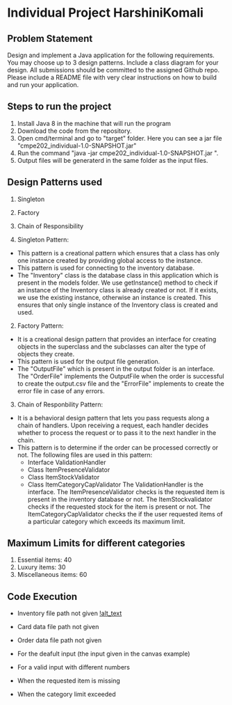 # Individual Project HarshiniKomali

## Problem Statement
Design and implement a Java application for the following requirements. You may choose up to 3 design patterns. Include a class diagram for your design. All submissions should be committed to the assigned Github repo. Please include a README file with very clear instructions on how to build and run your application.

## Steps to run the project
1. Install Java 8 in the machine that will run the program
2. Download the code from the repository.
3. Open cmd/terminal and go to "target" folder. Here you can see a jar file "cmpe202_individual-1.0-SNAPSHOT.jar"
4. Run the command "java -jar cmpe202_individual-1.0-SNAPSHOT.jar <Path to inventory.csv file> <Path to cards.csv file> <Path to order.csv file>".
5. Output files will be generaterd in the same folder as the input files.

## Design Patterns used
1. Singleton
2. Factory
3. Chain of Responsibility
 
1. Singleton Pattern: 
 * This pattern is a creational pattern which ensures that a class has only one instance created by providing global access to the instance.
 * This pattern is used for connecting to the inventory database.
 * The "Inventory" class is the database class in this application which is present in the models folder. We use getInstance() method to check if an instance of the     Inventory class is already created or not. If it exists, we use the existing instance, otherwise an instance is created. This ensures that only single instance of the Inventory class is created and used.
 
2. Factory Pattern:
 * It is a creational design pattern that provides an interface for creating objects in the superclass and the subclasses can alter the type of objects they create.
 * This pattern is used for the output file generation.
 * The "OutputFile" which is present in the output folder is an interface. The "OrderFile" implements the OutputFile when the order is successful to create the output.csv file and the "ErrorFile" implements to create the error file in case of any errors.
 
3. Chain of Responbility Pattern:
 * It is a behavioral design pattern that lets you pass requests along a chain of handlers. Upon receiving a request, each handler decides whether to process the request or to pass it to the next handler in the chain.
 * This pattern is to determine if the order can be processed correctly or not. The following files are used in this pattern:
   * Interface ValidationHandler
   * Class ItemPresenceValidator
   * Class ItemStockValidator
   * Class ItemCategoryCapValidator
 The ValidationHandler is the interface. The ItemPresenceValidator checks is the requested item is present in the inventory database or not. The ItemStockvalidator checks if the requested stock for the item is present or not. The ItemCategoryCapValidator checks the if the user requested items of a particular category which exceeds its maximum limit.
 
 ## Maximum Limits for different categories
 1. Essential items: 40
 2. Luxury items: 30
 3. Miscellaneous items: 60
 
 ## Code Execution
  * Inventory file path not given
    [!alt_text]("https://github.com/gopinathsjsu/individual-project-HarshiniKomali/blob/main/screenshots/screenshot_1.png")
 
  * Card data file path not given
  * Order data file path not given
  * For the deafult input (the input given in the canvas example)
  * For a valid input with different numbers
  * When the requested item is missing
  * When the category limit exceeded
 
 
   
 

